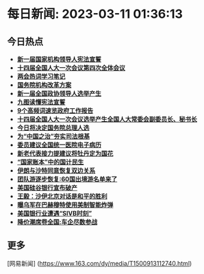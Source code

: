 
# 每日新闻: 2023-03-11 01:36:13
## 今日热点

- **[新一届国家机构领导人宪法宣誓](https://www.163.com/search?keyword=%E6%96%B0%E4%B8%80%E5%B1%8A%E5%9B%BD%E5%AE%B6%E6%9C%BA%E6%9E%84%E9%A2%86%E5%AF%BC%E4%BA%BA%E5%AE%AA%E6%B3%95%E5%AE%A3%E8%AA%93)**
- **[十四届全国人大一次会议第四次全体会议](https://www.163.com/search?keyword=%E5%8D%81%E5%9B%9B%E5%B1%8A%E5%85%A8%E5%9B%BD%E4%BA%BA%E5%A4%A7%E4%B8%80%E6%AC%A1%E4%BC%9A%E8%AE%AE%E7%AC%AC%E5%9B%9B%E6%AC%A1%E5%85%A8%E4%BD%93%E4%BC%9A%E8%AE%AE)**
- **[两会热词学习笔记](https://www.163.com/search?keyword=%E4%B8%A4%E4%BC%9A%E7%83%AD%E8%AF%8D%E5%AD%A6%E4%B9%A0%E7%AC%94%E8%AE%B0)**
- **[国务院机构改革方案](https://www.163.com/search?keyword=%E5%9B%BD%E5%8A%A1%E9%99%A2%E6%9C%BA%E6%9E%84%E6%94%B9%E9%9D%A9%E6%96%B9%E6%A1%88)**
- **[新一届全国政协领导人选举产生](https://www.163.com/search?keyword=%E6%96%B0%E4%B8%80%E5%B1%8A%E5%85%A8%E5%9B%BD%E6%94%BF%E5%8D%8F%E9%A2%86%E5%AF%BC%E4%BA%BA%E9%80%89%E4%B8%BE%E4%BA%A7%E7%94%9F)**
- **[九图读懂宪法宣誓](https://www.163.com/search?keyword=%E4%B9%9D%E5%9B%BE%E8%AF%BB%E6%87%82%E5%AE%AA%E6%B3%95%E5%AE%A3%E8%AA%93)**
- **[9个高频词速览政府工作报告](https://www.163.com/search?keyword=9%E4%B8%AA%E9%AB%98%E9%A2%91%E8%AF%8D%E9%80%9F%E8%A7%88%E6%94%BF%E5%BA%9C%E5%B7%A5%E4%BD%9C%E6%8A%A5%E5%91%8A)**
- **[十四届全国人大一次会议选举产生全国人大常委会副委员长、秘书长](https://www.163.com/search?keyword=%E5%8D%81%E5%9B%9B%E5%B1%8A%E5%85%A8%E5%9B%BD%E4%BA%BA%E5%A4%A7%E4%B8%80%E6%AC%A1%E4%BC%9A%E8%AE%AE%E9%80%89%E4%B8%BE%E4%BA%A7%E7%94%9F%E5%85%A8%E5%9B%BD%E4%BA%BA%E5%A4%A7%E5%B8%B8%E5%A7%94%E4%BC%9A%E5%89%AF%E5%A7%94%E5%91%98%E9%95%BF%E3%80%81%E7%A7%98%E4%B9%A6%E9%95%BF)**
- **[今日将决定国务院总理人选](https://www.163.com/search?keyword=%E4%BB%8A%E6%97%A5%E5%B0%86%E5%86%B3%E5%AE%9A%E5%9B%BD%E5%8A%A1%E9%99%A2%E6%80%BB%E7%90%86%E4%BA%BA%E9%80%89)**
- **[为“中国之治”夯实司法根基](https://www.163.com/search?keyword=%E4%B8%BA%E2%80%9C%E4%B8%AD%E5%9B%BD%E4%B9%8B%E6%B2%BB%E2%80%9D%E5%A4%AF%E5%AE%9E%E5%8F%B8%E6%B3%95%E6%A0%B9%E5%9F%BA)**
- **[委员建议全国统一医院电子病历](https://www.163.com/search?keyword=%E5%A7%94%E5%91%98%E5%BB%BA%E8%AE%AE%E5%85%A8%E5%9B%BD%E7%BB%9F%E4%B8%80%E5%8C%BB%E9%99%A2%E7%94%B5%E5%AD%90%E7%97%85%E5%8E%86)**
- **[新老代表接力提建议将牡丹定为国花](https://www.163.com/search?keyword=%E6%96%B0%E8%80%81%E4%BB%A3%E8%A1%A8%E6%8E%A5%E5%8A%9B%E6%8F%90%E5%BB%BA%E8%AE%AE%E5%B0%86%E7%89%A1%E4%B8%B9%E5%AE%9A%E4%B8%BA%E5%9B%BD%E8%8A%B1)**
- **[“国家账本”中的国计民生](https://www.163.com/search?keyword=%E2%80%9C%E5%9B%BD%E5%AE%B6%E8%B4%A6%E6%9C%AC%E2%80%9D%E4%B8%AD%E7%9A%84%E5%9B%BD%E8%AE%A1%E6%B0%91%E7%94%9F)**
- **[伊朗与沙特同意恢复双边关系](https://www.163.com/search?keyword=%E4%BC%8A%E6%9C%97%E4%B8%8E%E6%B2%99%E7%89%B9%E5%90%8C%E6%84%8F%E6%81%A2%E5%A4%8D%E5%8F%8C%E8%BE%B9%E5%85%B3%E7%B3%BB)**
- **[团队游逐步恢复:60国出境游名单来了](https://www.163.com/search?keyword=%E5%9B%A2%E9%98%9F%E6%B8%B8%E9%80%90%E6%AD%A5%E6%81%A2%E5%A4%8D+60%E5%9B%BD%E5%87%BA%E5%A2%83%E6%B8%B8%E5%90%8D%E5%8D%95%E6%9D%A5%E4%BA%86)**
- **[美国硅谷银行宣布破产](https://www.163.com/search?keyword=%E7%BE%8E%E5%9B%BD%E7%A1%85%E8%B0%B7%E9%93%B6%E8%A1%8C%E5%AE%A3%E5%B8%83%E7%A0%B4%E4%BA%A7)**
- **[王毅：沙伊北京对话是和平的胜利](https://www.163.com/search?keyword=%E7%8E%8B%E6%AF%85%EF%BC%9A%E6%B2%99%E4%BC%8A%E5%8C%97%E4%BA%AC%E5%AF%B9%E8%AF%9D%E6%98%AF%E5%92%8C%E5%B9%B3%E7%9A%84%E8%83%9C%E5%88%A9)**
- **[曝乌军在巴赫穆特使用美制智能炸弹](https://www.163.com/search?keyword=%E6%9B%9D%E4%B9%8C%E5%86%9B%E5%9C%A8%E5%B7%B4%E8%B5%AB%E7%A9%86%E7%89%B9%E4%BD%BF%E7%94%A8%E7%BE%8E%E5%88%B6%E6%99%BA%E8%83%BD%E7%82%B8%E5%BC%B9)**
- **[美国银行业遭遇“SIVB时刻”](https://www.163.com/search?keyword=%E7%BE%8E%E5%9B%BD%E9%93%B6%E8%A1%8C%E4%B8%9A%E9%81%AD%E9%81%87%E2%80%9CSIVB%E6%97%B6%E5%88%BB%E2%80%9D)**
- **[降价潮席卷全国:车企尽数参战](https://www.163.com/search?keyword=%E9%99%8D%E4%BB%B7%E6%BD%AE%E5%B8%AD%E5%8D%B7%E5%85%A8%E5%9B%BD+%E8%BD%A6%E4%BC%81%E5%B0%BD%E6%95%B0%E5%8F%82%E6%88%98)**

## 更多
[网易新闻] (https://www.163.com/dy/media/T1500913112740.html)
